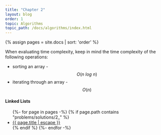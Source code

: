 ```yaml
---
title: "Chapter 2"
layout: blog
order: 1
topic: Algorithms
topic_path: /docs/algorithms/index.html
---
```

{% assign pages = site.docs | sort: 'order' %}

When evaluating time complexity, keep in mind the time complexity of the following operations:

* sorting an array - $$ O(n \ log \ n) $$
* iterating through an array -  $$ O(n) $$

#### Linked Lists
<ul>
{%- for page in pages -%}
  {% if page.path contains "problems/solutions/2_" %}
  <li>
    <a href="{{ page.url | relative_url }}">
      {{ page.title | escape }}
    </a>
  </li>
  {% endif %}
{%- endfor -%}
</ul>